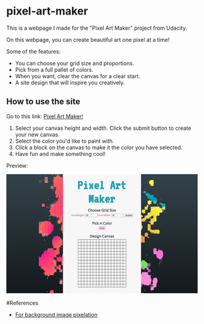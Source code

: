 # pixel-art-maker

This is a webpage I made for the "Pixel Art Maker" project from Udacity.

On this webpage, you can create beautiful art one pixel at a time!

Some of the features:
* You can choose your grid size and proportions.
* Pick from a full pallet of colors.
* When you want, clear the canvas for a clear start.
* A site design that will inspire you creatively.  

## How to use the site
Go to this link: [Pixel Art Maker!](https://briansegs.github.io/pixel-art-maker/)
1. Select your canvas height and width. Click the submit button to create your new canvas. 
2. Select the color you'd like to paint with.
3. Click a block on the canvas to make it the color you have selected.
4. Have fun and make something cool! 
  
Preview:

![small-art](https://github.com/briansegs/pixel-art-maker/blob/main/site-art-small.jpg?raw=true)

#References

* [For background image pixelation](https://onlinepngtools.com/pixelate-png)

